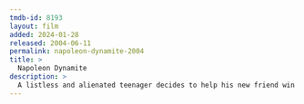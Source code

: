 ```yaml
---
tmdb-id: 8193
layout: film
added: 2024-01-28
released: 2004-06-11
permalink: napoleon-dynamite-2004
title: >
  Napoleon Dynamite
description: >
  A listless and alienated teenager decides to help his new friend win the class presidency in their small western high school, while he must deal with his bizarre family life back home.
---
```

